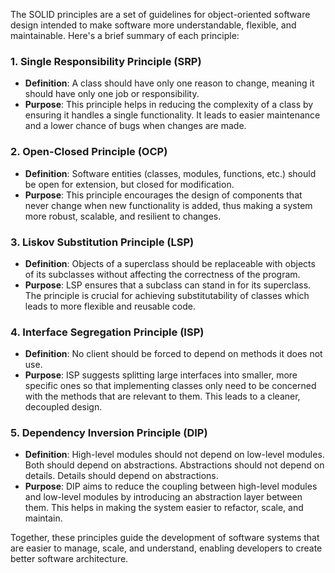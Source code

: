The SOLID principles are a set of guidelines for object-oriented software design intended to make software more understandable, flexible, and maintainable. Here's a brief summary of each principle:

### 1. **Single Responsibility Principle (SRP)**
- **Definition**: A class should have only one reason to change, meaning it should have only one job or responsibility.
- **Purpose**: This principle helps in reducing the complexity of a class by ensuring it handles a single functionality. It leads to easier maintenance and a lower chance of bugs when changes are made.

### 2. **Open-Closed Principle (OCP)**
- **Definition**: Software entities (classes, modules, functions, etc.) should be open for extension, but closed for modification.
- **Purpose**: This principle encourages the design of components that never change when new functionality is added, thus making a system more robust, scalable, and resilient to changes.

### 3. **Liskov Substitution Principle (LSP)**
- **Definition**: Objects of a superclass should be replaceable with objects of its subclasses without affecting the correctness of the program.
- **Purpose**: LSP ensures that a subclass can stand in for its superclass. The principle is crucial for achieving substitutability of classes which leads to more flexible and reusable code.

### 4. **Interface Segregation Principle (ISP)**
- **Definition**: No client should be forced to depend on methods it does not use.
- **Purpose**: ISP suggests splitting large interfaces into smaller, more specific ones so that implementing classes only need to be concerned with the methods that are relevant to them. This leads to a cleaner, decoupled design.

### 5. **Dependency Inversion Principle (DIP)**
- **Definition**: High-level modules should not depend on low-level modules. Both should depend on abstractions. Abstractions should not depend on details. Details should depend on abstractions.
- **Purpose**: DIP aims to reduce the coupling between high-level modules and low-level modules by introducing an abstraction layer between them. This helps in making the system easier to refactor, scale, and maintain.

Together, these principles guide the development of software systems that are easier to manage, scale, and understand, enabling developers to create better software architecture.
